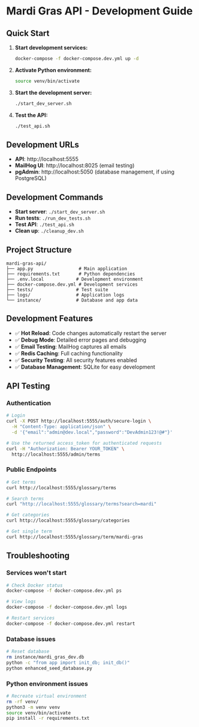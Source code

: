 # Mardi Gras API - Development Guide

## Quick Start

1. **Start development services:**
   ```bash
   docker-compose -f docker-compose.dev.yml up -d
   ```

2. **Activate Python environment:**
   ```bash
   source venv/bin/activate
   ```

3. **Start the development server:**
   ```bash
   ./start_dev_server.sh
   ```

4. **Test the API:**
   ```bash
   ./test_api.sh
   ```

## Development URLs

- **API**: http://localhost:5555
- **MailHog UI**: http://localhost:8025 (email testing)
- **pgAdmin**: http://localhost:5050 (database management, if using PostgreSQL)

## Development Commands

- **Start server**: `./start_dev_server.sh`
- **Run tests**: `./run_dev_tests.sh`
- **Test API**: `./test_api.sh`
- **Clean up**: `./cleanup_dev.sh`

## Project Structure

```
mardi-gras-api/
├── app.py                 # Main application
├── requirements.txt       # Python dependencies
├── .env.local            # Development environment
├── docker-compose.dev.yml # Development services
├── tests/                # Test suite
├── logs/                 # Application logs
└── instance/             # Database and app data
```

## Development Features

- ✅ **Hot Reload**: Code changes automatically restart the server
- ✅ **Debug Mode**: Detailed error pages and debugging
- ✅ **Email Testing**: MailHog captures all emails
- ✅ **Redis Caching**: Full caching functionality
- ✅ **Security Testing**: All security features enabled
- ✅ **Database Management**: SQLite for easy development

## API Testing

### Authentication
```bash
# Login
curl -X POST http://localhost:5555/auth/secure-login \
  -H "Content-Type: application/json" \
  -d '{"email":"admin@dev.local","password":"DevAdmin123!@#"}'

# Use the returned access_token for authenticated requests
curl -H "Authorization: Bearer YOUR_TOKEN" \
  http://localhost:5555/admin/terms
```

### Public Endpoints
```bash
# Get terms
curl http://localhost:5555/glossary/terms

# Search terms
curl "http://localhost:5555/glossary/terms?search=mardi"

# Get categories
curl http://localhost:5555/glossary/categories

# Get single term
curl http://localhost:5555/glossary/term/mardi-gras
```

## Troubleshooting

### Services won't start
```bash
# Check Docker status
docker-compose -f docker-compose.dev.yml ps

# View logs
docker-compose -f docker-compose.dev.yml logs

# Restart services
docker-compose -f docker-compose.dev.yml restart
```

### Database issues
```bash
# Reset database
rm instance/mardi_gras_dev.db
python -c "from app import init_db; init_db()"
python enhanced_seed_database.py
```

### Python environment issues
```bash
# Recreate virtual environment
rm -rf venv/
python3 -m venv venv
source venv/bin/activate
pip install -r requirements.txt
```

